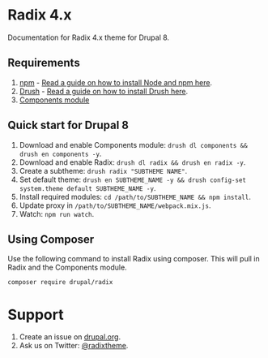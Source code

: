 # Radix 4.x
Documentation for Radix 4.x theme for Drupal 8.

## Requirements

1. [npm](https://www.npmjs.com) - [Read a guide on how to install Node and npm here](https://docs.npmjs.com/getting-started/installing-node).
2. [Drush](http://drush.org) - [Read a guide on how to install Drush here](http://www.drush.org/en/master/install/).
3. [Components module](https://www.drupal.org/project/components)

## Quick start for Drupal 8

1. Download and enable Components module: `drush dl components && drush en components -y`.
2. Download and enable Radix: `drush dl radix && drush en radix -y`.
3. Create a subtheme: `drush radix "SUBTHEME NAME"`.
4. Set default theme: `drush en SUBTHEME_NAME -y && drush config-set system.theme default SUBTHEME_NAME -y`.
5. Install required modules: `cd /path/to/SUBTHEME_NAME && npm install`.
6. Update proxy in `/path/to/SUBTHEME_NAME/webpack.mix.js`.
7. Watch: `npm run watch`.

## Using Composer
Use the following command to install Radix using composer. This will pull in Radix and the Components module.

```
composer require drupal/radix
```

# Support

1. Create an issue on [drupal.org](https://www.drupal.org/project/issues/radix).
2. Ask us on Twitter: [@radixtheme](http://twitter.com/radixtheme).
